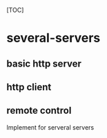 [TOC]
# several-servers
## basic http server
## http client
## remote control
Implement for serveral servers
